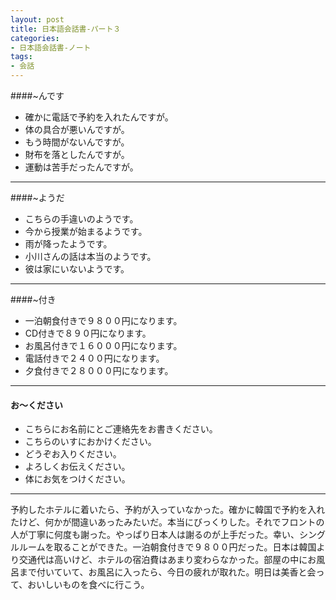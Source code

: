 ```yaml
---
layout: post
title: 日本語会話書-パート３
categories:
- 日本語会話書-ノート
tags:
- 会話
---
```

####~んです
* 確かに電話で予約を入れたんですが。
* 体の具合が悪いんですが。
* もう時間がないんですが。
* 財布を落としたんですが。
* 運動は苦手だったんですが。

---
####~ようだ
* こちらの手違いのようです。
* 今から授業が始まるようです。
* 雨が降ったようです。
* 小川さんの話は本当のようです。
* 彼は家にいないようです。

---
####~付き
* 一泊朝食付きで９８００円になります。
* CD付きで８９０円になります。
* お風呂付きで１６０００円になります。
* 電話付きで２４００円になります。
* 夕食付きで２８０００円になります。

---
#### お〜ください
* こちらにお名前にとご連絡先をお書きください。
* こちらのいすにおかけください。
* どうぞお入りください。
* よろしくお伝えください。
* 体にお気をつけください。

---
予約したホテルに着いたら、予約が入っていなかった。確かに韓国で予約を入れたけど、何かが間違いあったみたいだ。本当にびっくりした。それでフロントの人が丁寧に何度も謝った。やっぱり日本人は謝るのが上手だった。幸い、シングルルームを取ることができた。一泊朝食付きで９８００円だった。日本は韓国より交通代は高いけど、ホテルの宿泊費はあまり変わらなかった。部屋の中にお風呂まで付いていて、お風呂に入ったら、今日の疲れが取れた。明日は美香と会って、おいしいものを食べに行こう。
